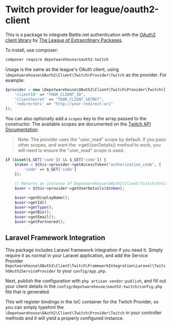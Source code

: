 Twitch provider for league/oauth2-client
=========================================

This is a package to integrate Battle.net authentication with the [OAuth2 client library](https://github.com/thephpleague/oauth2-client) by
[The League of Extraordinary Packages](http://thephpleague.com).

To install, use composer:

```bash
composer require depotwarehouse/oauth2-twitch
```

Usage is the same as the league's OAuth client, using `\Depotwarehouse\OAuth2\Client\Twitch\Provider\Twitch` as the provider.
For example:

```php
$provider = new \Depotwarehouse\OAuth2\Client\Twitch\Provider\Twitch([
    'clientId' => "YOUR_CLIENT_ID",
    'clientSecret' => "YOUR_CLIENT_SECRET",
    'redirectUri' => "http://your-redirect-uri"
]);
```

You can also optionally add a `scopes` key to the array passed to the constructor. The available scopes are documented
on the [Twitch API Documentation](https://github.com/justintv/Twitch-API/blob/master/authentication.md).

> Note: The provider uses the "user_read" scope by default. If you pass other scopes, and want the ->getUserDetails() method
to work, you will need to ensure the "user_read" scope is used.

```php
if (isset($_GET['code']) && $_GET['code']) {
    $token = $this->provider->getAccessToken("authorization_code", [
        'code' => $_GET['code']
    ]);

    // Returns an instance of Depotwarehouse\OAuth2\Client\Twitch\Entity\TwitchUser
    $user = $this->provider->getUserDetails($token);
    
    $user->getDisplayName();
    $user->getId()
    $user->getType();
    $user->getBio();
    $user->getEmail();
    $user->getPartnered();
```

Laravel Framework Integration
------------------------------

This package includes Laravel framework integration if you need it. Simply require it as normal in your Laravel application,
and add the Service Provider `Depotwarehouse\OAuth2\Client\Twitch\FrameworkIntegration\Laravel\TwitchOAuth2ServiceProvider` to your `config/app.php`.

Next, publish the configuration with `php artisan vendor:publish`, and fill out your client
details in the `config/depotwarehouse/oauth2-twitch/config.php` file that is generated.

This will register bindings in the IoC container for the Twitch Provider, so you can simply typehint the
`\Depotwarehouse\OAuth2\Client\Twitch\Provider\Twitch` in your controller methods and it will yield a properly configured
instance.
